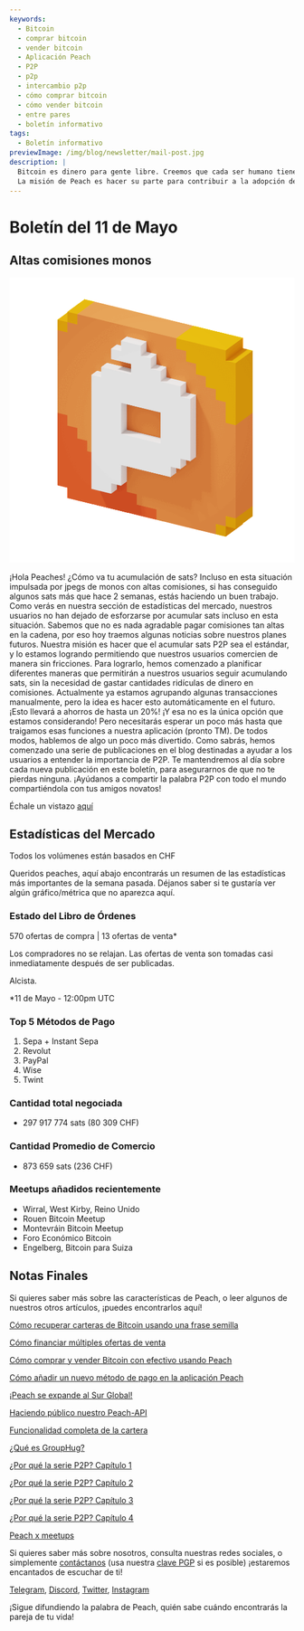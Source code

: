 ```yaml
---
keywords:
  - Bitcoin
  - comprar bitcoin
  - vender bitcoin
  - Aplicación Peach
  - P2P
  - p2p
  - intercambio p2p
  - cómo comprar bitcoin
  - cómo vender bitcoin
  - entre pares
  - boletín informativo
tags:
  - Boletín informativo
previewImage: /img/blog/newsletter/mail-post.jpg
description: |
  Bitcoin es dinero para gente libre. Creemos que cada ser humano tiene el derecho a elegir qué dinero usar para guardar su riqueza, el resultado de su trabajo, su tiempo y energía.
  La misión de Peach es hacer su parte para contribuir a la adopción de Bitcoin en manos de la gente.
---
```


# Boletín del 11 de Mayo

## Altas comisiones monos

![gif de bitcoin peachy peach](/img/blog/newsletter/gif-peach.gif)

¡Hola Peaches!
¿Cómo va tu acumulación de sats? Incluso en esta situación impulsada por jpegs de monos con altas comisiones, si has conseguido algunos sats más que hace 2 semanas, estás haciendo un buen trabajo. Como verás en nuestra sección de estadísticas del mercado, nuestros usuarios no han dejado de esforzarse por acumular sats incluso en esta situación.
Sabemos que no es nada agradable pagar comisiones tan altas en la cadena, por eso hoy traemos algunas noticias sobre nuestros planes futuros.
Nuestra misión es hacer que el acumular sats P2P sea el estándar, y lo estamos logrando permitiendo que nuestros usuarios comercien de manera sin fricciones.
Para lograrlo, hemos comenzado a planificar diferentes maneras que permitirán a nuestros usuarios seguir acumulando sats, sin la necesidad de gastar cantidades ridículas de dinero en comisiones.
Actualmente ya estamos agrupando algunas transacciones manualmente, pero la idea es hacer esto automáticamente en el futuro. ¡Esto llevará a ahorros de hasta un 20%!
¡Y esa no es la única opción que estamos considerando! Pero necesitarás esperar un poco más hasta que traigamos esas funciones a nuestra aplicación (pronto TM).
De todos modos, hablemos de algo un poco más divertido. Como sabrás, hemos comenzado una serie de publicaciones en el blog destinadas a ayudar a los usuarios a entender la importancia de P2P. Te mantendremos al día sobre cada nueva publicación en este boletín, para asegurarnos de que no te pierdas ninguna.
¡Ayúdanos a compartir la palabra P2P con todo el mundo compartiéndola con tus amigos novatos!

Échale un vistazo [aquí](https://peachbitcoin.com/es/blog/why-p2p-chapter-1/)

## Estadísticas del Mercado

Todos los volúmenes están basados en CHF

Queridos peaches, aquí abajo encontrarás un resumen de las estadísticas más importantes de la semana pasada. Déjanos saber si te gustaría ver algún gráfico/métrica que no aparezca aquí.

### Estado del Libro de Órdenes

570 ofertas de compra | 13 ofertas de venta\*

Los compradores no se relajan.
Las ofertas de venta son tomadas casi inmediatamente después de ser publicadas.

Alcista.

\*11 de Mayo - 12:00pm UTC

### Top 5 Métodos de Pago

1. Sepa + Instant Sepa
2. Revolut
3. PayPal
4. Wise
5. Twint

### Cantidad total negociada

- 297 917 774 sats (80 309 CHF)

### Cantidad Promedio de Comercio

- 873 659 sats (236 CHF)

### Meetups añadidos recientemente

- Wirral, West Kirby, Reino Unido
- Rouen Bitcoin Meetup
- Montevráin Bitcoin Meetup
- Foro Económico Bitcoin
- Engelberg, Bitcoin para Suiza

## Notas Finales

Si quieres saber más sobre las características de Peach, o leer algunos de nuestros otros artículos, ¡puedes encontrarlos aquí!

[Cómo recuperar carteras de Bitcoin usando una frase semilla](https://peachbitcoin.com/es/blog/how-to-restore-peach-wallet/)

[Cómo financiar múltiples ofertas de venta](https://peachbitcoin.com/es/blog/funding-multiple-sell-offers/)

[Cómo comprar y vender Bitcoin con efectivo usando Peach](https://peachbitcoin.com/es/blog/how-to-buy-and-sell-bitcoin-with-cash-using-peach/)

[Cómo añadir un nuevo método de pago en la aplicación Peach](https://peachbitcoin.com/es/blog/how-to-add-a-payment-method/)

[¡Peach se expande al Sur Global!](https://peachbitcoin.com/es/blog/peach-expands-to-the-global-south/)

[Haciendo público nuestro Peach-API](https://peachbitcoin.com/es/blog/making-our-peach-api-public/)

[Funcionalidad completa de la cartera](https://peachbitcoin.com/es/blog/full-wallet-functionality/)

[¿Qué es GroupHug?](https://peachbitcoin.com/es/blog/group-hug/)

[¿Por qué la serie P2P? Capítulo 1](https://peachbitcoin.com/es/blog/why-p2p-chapter-1/)

[¿Por qué la serie P2P? Capítulo 2](https://peachbitcoin.com/es/blog/why-p2p-chapter-2/)

[¿Por qué la serie P2P? Capítulo 3](https://peachbitcoin.com/es/blog/why-p2p-chapter-3-circular-economies/)

[¿Por qué la serie P2P? Capítulo 4](https://peachbitcoin.com/es/blog/why-p2p-chapter-4-chains-of-trust/)

[Peach x meetups](https://peachbitcoin.com/es/blog/peach-for-meetups/)

Si quieres saber más sobre nosotros, consulta nuestras redes sociales, o simplemente [contáctanos](mailto:hello@peachbitcoin.com) (usa nuestra [clave PGP](https://keys.openpgp.org/vks/v1/by-fingerprint/48339A19645E2E53488E0E5479E1B270FACD1BD2) si es posible) ¡estaremos encantados de escuchar de ti!

[Telegram](https://t.me/peachtopeach), [Discord](https://discord.gg/ypeHz3SW54), [Twitter](https://twitter.com/peachbitcoin), [Instagram](https://instagram.com/peachbitcoin)

¡Sigue difundiendo la palabra de Peach, quién sabe cuándo encontrarás la pareja de tu vida!
